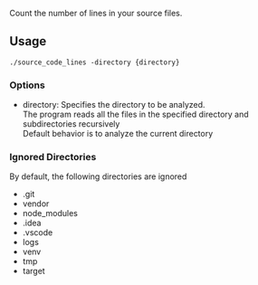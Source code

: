 Count the number of lines in your source files.

## Usage
```
./source_code_lines -directory {directory}
```

### Options
- directory: Specifies the directory to be analyzed.\
The program reads all the files in the specified directory and subdirectories recursively\
Default behavior is to analyze the current directory

### Ignored Directories
By default, the following directories are ignored
- .git
- vendor
- node_modules
- .idea
- .vscode
- logs
- venv
- tmp
- target
